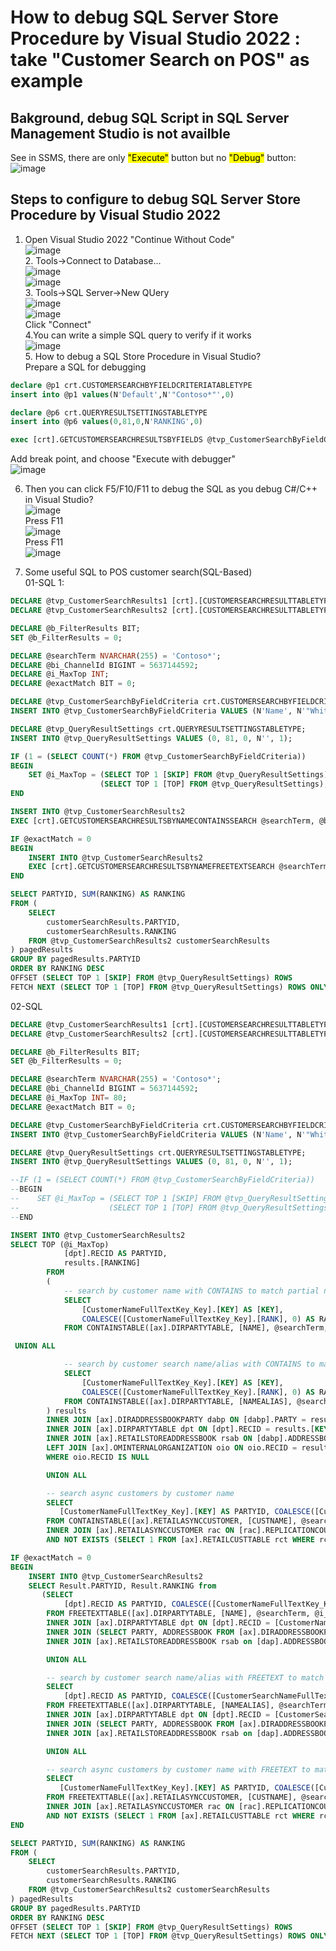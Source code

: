 # How to debug SQL Server Store Procedure by Visual Studio 2022 : take "Customer Search on POS" as example
## Bakground,  debug SQL Script in SQL Server Management Studio is not availble 
   See in SSMS, there are only <mark>"Execute"</mark> button but no <mark>"Debug"</mark> button:<br/>
   ![image](https://github.com/user-attachments/assets/a7d35d5a-057e-4b9b-843f-f02a476b3b9e)

## Steps to configure to debug SQL Server Store Procedure by Visual Studio 2022
   1. Open Visual Studio 2022 "Continue Without Code"<br/>
       ![image](https://github.com/user-attachments/assets/db474031-cd7f-42e5-bd56-b9659e6422b0)<br/>
    2. Tools->Connect to Database...<br/>
       ![image](https://github.com/user-attachments/assets/e2bcc613-38dd-46f0-bfb9-4db88a2101e6)<br/>
       ![image](https://github.com/user-attachments/assets/fa7d2c63-5fc1-4161-bf10-6b225c5e481e)<br/>
     3. Tools->SQL Server->New QUery<br/>
        ![image](https://github.com/user-attachments/assets/e98b4c56-e1c1-405e-8855-d3f6ffcfc8ec)<br/>
        ![image](https://github.com/user-attachments/assets/23013a64-4325-4074-bb66-03add99cceb7)<br/>
        Click "Connect"<br/>
      4.You can write a simple SQL query to verify if it works<br/>
         ![image](https://github.com/user-attachments/assets/3de1abac-3615-41af-a097-4fe18d9835db)<br/>
      5. How to debug a SQL Store Procedure in Visual Studio?<br/>
      Prepare a SQL for debugging<br/>
 ```sql
declare @p1 crt.CUSTOMERSEARCHBYFIELDCRITERIATABLETYPE
insert into @p1 values(N'Default',N'"Contoso*"',0)

declare @p6 crt.QUERYRESULTSETTINGSTABLETYPE
insert into @p6 values(0,81,0,N'RANKING',0)

exec [crt].GETCUSTOMERSEARCHRESULTSBYFIELDS @tvp_CustomerSearchByFieldCriteria=@p1,@bi_ChannelId=5637144592,@nvc_DataAreaId=N'usrt',@i_MaxTop=2147483647,@i_MinCharsForWildcardEmailSearch=7,@TVP_QUERYRESULTSETTINGS=@p6          

```

 Add break point, and choose "Execute with debugger"<br/>
 ![image](https://github.com/user-attachments/assets/9185934f-41d7-445a-83eb-7c6d07d36dac)<br/>

 6. Then you can click F5/F10/F11 to debug the SQL as you debug C#/C++ in Visual Studio?<br/>
    ![image](https://github.com/user-attachments/assets/ad22fc84-3b1a-4d84-a7cd-b000e9f81756)<br/>
     Press F11<br/>
     ![image](https://github.com/user-attachments/assets/cb777199-bd2e-4021-a365-697e9883c222)<br/>
    Press F11<br/>
    ![image](https://github.com/user-attachments/assets/3e0dd6bf-47fb-4bc0-9ec0-0e79a7a8257e)<br/>

7. Some useful SQL to POS customer search(SQL-Based)<br/>
01-SQL 1:<br/>
```sql
DECLARE @tvp_CustomerSearchResults1 [crt].[CUSTOMERSEARCHRESULTTABLETYPE];
DECLARE @tvp_CustomerSearchResults2 [crt].[CUSTOMERSEARCHRESULTTABLETYPE];

DECLARE @b_FilterResults BIT;
SET @b_FilterResults = 0;

DECLARE @searchTerm NVARCHAR(255) = 'Contoso*';
DECLARE @bi_ChannelId BIGINT = 5637144592;
DECLARE @i_MaxTop INT;
DECLARE @exactMatch BIT = 0;

DECLARE @tvp_CustomerSearchByFieldCriteria crt.CUSTOMERSEARCHBYFIELDCRITERIATABLETYPE;
INSERT INTO @tvp_CustomerSearchByFieldCriteria VALUES (N'Name', N'"Whitehead*"', 0);

DECLARE @tvp_QueryResultSettings crt.QUERYRESULTSETTINGSTABLETYPE;
INSERT INTO @tvp_QueryResultSettings VALUES (0, 81, 0, N'', 1);

IF (1 = (SELECT COUNT(*) FROM @tvp_CustomerSearchByFieldCriteria))
BEGIN
    SET @i_MaxTop = (SELECT TOP 1 [SKIP] FROM @tvp_QueryResultSettings) + 
                    (SELECT TOP 1 [TOP] FROM @tvp_QueryResultSettings); -- Top + Skip
END

INSERT INTO @tvp_CustomerSearchResults2
EXEC [crt].GETCUSTOMERSEARCHRESULTSBYNAMECONTAINSSEARCH @searchTerm, @bi_ChannelId, @tvp_CustomerSearchResults1, @b_FilterResults, @i_MaxTop;

IF @exactMatch = 0
BEGIN
    INSERT INTO @tvp_CustomerSearchResults2
    EXEC [crt].GETCUSTOMERSEARCHRESULTSBYNAMEFREETEXTSEARCH @searchTerm, @bi_ChannelId, @tvp_CustomerSearchResults1, @b_FilterResults, @i_MaxTop;
END

SELECT PARTYID, SUM(RANKING) AS RANKING 
FROM (
    SELECT
        customerSearchResults.PARTYID,
        customerSearchResults.RANKING
    FROM @tvp_CustomerSearchResults2 customerSearchResults
) pagedResults
GROUP BY pagedResults.PARTYID
ORDER BY RANKING DESC
OFFSET (SELECT TOP 1 [SKIP] FROM @tvp_QueryResultSettings) ROWS
FETCH NEXT (SELECT TOP 1 [TOP] FROM @tvp_QueryResultSettings) ROWS ONLY;
```

02-SQL
```sql
DECLARE @tvp_CustomerSearchResults1 [crt].[CUSTOMERSEARCHRESULTTABLETYPE];
DECLARE @tvp_CustomerSearchResults2 [crt].[CUSTOMERSEARCHRESULTTABLETYPE];

DECLARE @b_FilterResults BIT;
SET @b_FilterResults = 0;

DECLARE @searchTerm NVARCHAR(255) = 'Contoso*';
DECLARE @bi_ChannelId BIGINT = 5637144592;
DECLARE @i_MaxTop INT= 80;
DECLARE @exactMatch BIT = 0;

DECLARE @tvp_CustomerSearchByFieldCriteria crt.CUSTOMERSEARCHBYFIELDCRITERIATABLETYPE;
INSERT INTO @tvp_CustomerSearchByFieldCriteria VALUES (N'Name', N'"Whitehead*"', 0);

DECLARE @tvp_QueryResultSettings crt.QUERYRESULTSETTINGSTABLETYPE;
INSERT INTO @tvp_QueryResultSettings VALUES (0, 81, 0, N'', 1);

--IF (1 = (SELECT COUNT(*) FROM @tvp_CustomerSearchByFieldCriteria))
--BEGIN
--    SET @i_MaxTop = (SELECT TOP 1 [SKIP] FROM @tvp_QueryResultSettings) + 
--                    (SELECT TOP 1 [TOP] FROM @tvp_QueryResultSettings); -- Top + Skip
--END

INSERT INTO @tvp_CustomerSearchResults2
SELECT TOP (@i_MaxTop)
            [dpt].RECID AS PARTYID,
            results.[RANKING]
        FROM
        (
            -- search by customer name with CONTAINS to match partial names
            SELECT
                [CustomerNameFullTextKey_Key].[KEY] AS [KEY],
                COALESCE([CustomerNameFullTextKey_Key].[RANK], 0) AS RANKING
            FROM CONTAINSTABLE([ax].DIRPARTYTABLE, [NAME], @searchTerm, @i_MaxTop) CustomerNameFullTextKey_Key

 UNION ALL

            -- search by customer search name/alias with CONTAINS to match partial names
            SELECT
                [CustomerNameFullTextKey_Key].[KEY] AS [KEY],
                COALESCE([CustomerNameFullTextKey_Key].[RANK], 0) AS RANKING
            FROM CONTAINSTABLE([ax].DIRPARTYTABLE, [NAMEALIAS], @searchTerm, @i_MaxTop) CustomerNameFullTextKey_Key
        ) results
        INNER JOIN [ax].DIRADDRESSBOOKPARTY dabp ON [dabp].PARTY = results.[KEY]
        INNER JOIN [ax].DIRPARTYTABLE dpt ON [dpt].RECID = results.[KEY]
        INNER JOIN [ax].RETAILSTOREADDRESSBOOK rsab ON [dabp].ADDRESSBOOK = [rsab].ADDRESSBOOK AND [rsab].STORERECID = @bi_ChannelId AND [rsab].ADDRESSBOOKTYPE = 0  -- The customer address book type
        LEFT JOIN [ax].OMINTERNALORGANIZATION oio ON oio.RECID = results.[KEY]
        WHERE oio.RECID IS NULL

        UNION ALL

        -- search async customers by customer name
        SELECT
           [CustomerNameFullTextKey_Key].[KEY] AS PARTYID, COALESCE([CustomerNameFullTextKey_Key].[RANK], 0) AS RANKING
        FROM CONTAINSTABLE([ax].RETAILASYNCCUSTOMER, [CUSTNAME], @searchTerm, @i_MaxTop) CustomerNameFullTextKey_Key
        INNER JOIN [ax].RETAILASYNCCUSTOMER rac ON [rac].REPLICATIONCOUNTERFROMORIGIN = [CustomerNameFullTextKey_Key].[KEY]
        AND NOT EXISTS (SELECT 1 FROM [ax].RETAILCUSTTABLE rct WHERE rct.CUSTACCOUNTASYNC = rac.CUSTACCOUNTASYNC) AND rac.STORERECID = @bi_ChannelId

IF @exactMatch = 0
BEGIN
    INSERT INTO @tvp_CustomerSearchResults2
    SELECT Result.PARTYID, Result.RANKING from
       (SELECT
            [dpt].RECID AS PARTYID, COALESCE([CustomerNameFullTextKey_Key].[RANK], 0) AS RANKING
        FROM FREETEXTTABLE([ax].DIRPARTYTABLE, [NAME], @searchTerm, @i_MaxTop) CustomerNameFullTextKey_Key
        INNER JOIN [ax].DIRPARTYTABLE dpt ON [dpt].RECID = [CustomerNameFullTextKey_Key].[KEY]
        INNER JOIN (SELECT PARTY, ADDRESSBOOK FROM [ax].DIRADDRESSBOOKPARTY WHERE PARTY NOT IN (SELECT RECID FROM [ax].OMINTERNALORGANIZATION)) dap on [dpt].RECID = [dap].PARTY
        INNER JOIN [ax].RETAILSTOREADDRESSBOOK rsab on [dap].ADDRESSBOOK = [rsab].ADDRESSBOOK AND [rsab].STORERECID = @bi_ChannelId AND [rsab].ADDRESSBOOKTYPE = 0  -- The customer address book type

        UNION ALL

        -- search by customer search name/alias with FREETEXT to match inflections of names
        SELECT
            [dpt].RECID AS PARTYID, COALESCE([CustomerSearchNameFullTextKey_Key].[RANK], 0) AS RANKING
        FROM FREETEXTTABLE([ax].DIRPARTYTABLE, [NAMEALIAS], @searchTerm, @i_MaxTop) CustomerSearchNameFullTextKey_Key
        INNER JOIN [ax].DIRPARTYTABLE dpt ON [dpt].RECID = [CustomerSearchNameFullTextKey_Key].[KEY]
        INNER JOIN (SELECT PARTY, ADDRESSBOOK FROM [ax].DIRADDRESSBOOKPARTY WHERE PARTY NOT IN (SELECT RECID FROM [ax].OMINTERNALORGANIZATION)) dap on [dpt].RECID = [dap].PARTY
        INNER JOIN [ax].RETAILSTOREADDRESSBOOK rsab on [dap].ADDRESSBOOK = [rsab].ADDRESSBOOK AND [rsab].STORERECID = @bi_ChannelId AND [rsab].ADDRESSBOOKTYPE = 0  -- The customer address book type

        UNION ALL

        -- search async customers by customer name with FREETEXT to match inflections of names
        SELECT
           [CustomerNameFullTextKey_Key].[KEY] AS PARTYID, COALESCE([CustomerNameFullTextKey_Key].[RANK], 0) AS RANKING
        FROM FREETEXTTABLE([ax].RETAILASYNCCUSTOMER, [CUSTNAME], @searchTerm, @i_MaxTop) CustomerNameFullTextKey_Key
        INNER JOIN [ax].RETAILASYNCCUSTOMER rac ON [rac].REPLICATIONCOUNTERFROMORIGIN = [CustomerNameFullTextKey_Key].[KEY]
        AND NOT EXISTS (SELECT 1 FROM [ax].RETAILCUSTTABLE rct WHERE rct.CUSTACCOUNTASYNC = rac.CUSTACCOUNTASYNC) AND rac.STORERECID = @bi_ChannelId) as Result
END

SELECT PARTYID, SUM(RANKING) AS RANKING 
FROM (
    SELECT
        customerSearchResults.PARTYID,
        customerSearchResults.RANKING
    FROM @tvp_CustomerSearchResults2 customerSearchResults
) pagedResults
GROUP BY pagedResults.PARTYID
ORDER BY RANKING DESC
OFFSET (SELECT TOP 1 [SKIP] FROM @tvp_QueryResultSettings) ROWS
FETCH NEXT (SELECT TOP 1 [TOP] FROM @tvp_QueryResultSettings) ROWS ONLY;
```

